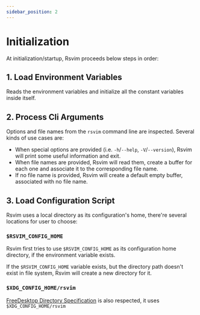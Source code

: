 ```yaml
---
sidebar_position: 2
---
```


# Initialization

At initialization/startup, Rsvim proceeds below steps in order:

## 1. Load Environment Variables

Reads the environment variables and initialize all the constant variables inside itself.

## 2. Process Cli Arguments

Options and file names from the `rsvim` command line are inspected. Several kinds of use cases are:

- When special options are provided (i.e. `-h`/`--help`, `-V`/`--version`), Rsvim will print some useful information and exit.
- When file names are provided, Rsvim will read them, create a buffer for each one and associate it to the corresponding file name.
- If no file name is provided, Rsvim will create a default empty buffer, associated with no file name.

## 3. Load Configuration Script

Rsvim uses a local directory as its configuration's home, there're several locations for user to choose:

### `$RSVIM_CONFIG_HOME`

Rsvim first tries to use `$RSVIM_CONFIG_HOME` as its configuration home directory, if the environment variable exists.

If the `$RSVIM_CONFIG_HOME` variable exists, but the directory path doesn't exist in file system, Rsvim will create a new directory for it.

### `$XDG_CONFIG_HOME/rsvim`

[FreeDesktop Directory Specification](https://specifications.freedesktop.org/basedir-spec/latest/) is also respected, it uses `$XDG_CONFIG_HOME/rsvim`
